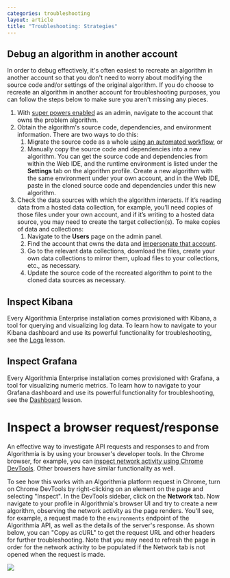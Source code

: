 ```yaml
---
categories: troubleshooting
layout: article
title: "Troubleshooting: Strategies"
---
```


## Debug an algorithm in another account

In order to debug effectively, it's often easiest to recreate an algorithm in another account so that you don't need to worry about modifying the source code and/or settings of the original algorithm. If you do choose to recreate an algorithm in another account for troubleshooting purposes, you can follow the steps below to make sure you aren't missing any pieces.

1.  With [super powers enabled](https://training.algorithmia.com/exploring-the-admin-panel/687300#enabling-super-powers) as an admin, navigate to the account that owns the problem algorithm.
2.  Obtain the algorithm's source code, dependencies, and environment information. There are two ways to do this:
    1.  Migrate the source code as a whole [using an automated workflow](https://training.algorithmia.com/managing-advanced-workflows/768868#workflow-algorithm-migration-promotion), or
    2.  Manually copy the source code and dependencies into a new algorithm. You can get the source code and dependencies from within the Web IDE, and the runtime environment is listed under the **Settings** tab on the algorithm profile. Create a new algorithm with the same environment under your own account, and in the Web IDE, paste in the cloned source code and dependencies under this new algorithm.
3.  Check the data sources with which the algorithm interacts. If it’s reading data from a hosted data collection, for example, you’ll need copies of those files under your own account, and if it’s writing to a hosted data source, you may need to create the target collection(s). To make copies of data and collections:
    1.  Navigate to the **Users** page on the admin panel.
    2.  Find the account that owns the data and [impersonate that account](https://training.algorithmia.com/exploring-the-admin-panel/687300#impersonating-other-accounts).
    3.  Go to the relevant data collections, download the files, create your own data collections to mirror them, upload files to your collections, etc., as necessary.
    4.  Update the source code of the recreated algorithm to point to the cloned data sources as necessary.

## Inspect Kibana

Every Algorithmia Enterprise installation comes provisioned with Kibana, a tool for querying and visualizing log data. To learn how to navigate to your Kibana dashboard and use its powerful functionality for troubleshooting, see the [Logs](/exploring-the-admin-panel/687279) lesson.

## Inspect Grafana

Every Algorithmia Enterprise installation comes provisioned with Grafana, a tool for visualizing numeric metrics. To learn how to navigate to your Grafana dashboard and use its powerful functionality for troubleshooting, see the [Dashboard](/exploring-the-admin-panel/687276) lesson.

# Inspect a browser request/response

An effective way to investigate API requests and responses to and from Algorithmia is by using your browser's developer tools. In the Chrome browser, for example, you can [inspect network activity using Chrome DevTools](https://developers.google.com/web/tools/chrome-devtools/network). Other browsers have similar functionality as well.

To see how this works with an Algorithmia platform request in Chrome, turn on Chrome DevTools by right-clicking on an element on the page and selecting "Inspect". In the DevTools sidebar, click on the **Network** tab. Now navigate to your profile in Algorithmia's browser UI and try to create a new algorithm, observing the network activity as the page renders. You'll see, for example, a request made to the `environments` endpoint of the Algorithmia API, as well as the details of the server's response. As shown below, you can "Copy as cURL" to get the request URL and other headers for further troubleshooting. Note that you may need to refresh the page in order for the network activity to be populated if the Network tab is not opened when the request is made.

![]({{site.url}}/developers/images/post_images/algo-images-admin/algo-1628551260737.png)